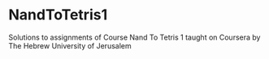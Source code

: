 # NandToTetris1
Solutions to assignments of Course Nand To Tetris 1 taught on Coursera by The Hebrew University of Jerusalem
